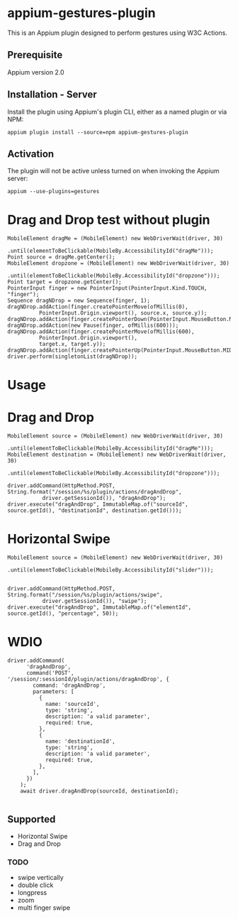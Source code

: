 # appium-gestures-plugin

This is an Appium plugin designed to perform gestures using W3C Actions.

## Prerequisite

Appium version 2.0

## Installation - Server

Install the plugin using Appium's plugin CLI, either as a named plugin or via NPM:

```
appium plugin install --source=npm appium-gestures-plugin
```

## Activation

The plugin will not be active unless turned on when invoking the Appium server:

```
appium --use-plugins=gestures
```

# Drag and Drop test without plugin

```
MobileElement dragMe = (MobileElement) new WebDriverWait(driver, 30)
          .until(elementToBeClickable(MobileBy.AccessibilityId("dragMe")));
Point source = dragMe.getCenter();
MobileElement dropzone = (MobileElement) new WebDriverWait(driver, 30)
          .until(elementToBeClickable(MobileBy.AccessibilityId("dropzone")));
Point target = dropzone.getCenter();
PointerInput finger = new PointerInput(PointerInput.Kind.TOUCH, "finger");
Sequence dragNDrop = new Sequence(finger, 1);
dragNDrop.addAction(finger.createPointerMove(ofMillis(0),
          PointerInput.Origin.viewport(), source.x, source.y));
dragNDrop.addAction(finger.createPointerDown(PointerInput.MouseButton.MIDDLE.asArg()));
dragNDrop.addAction(new Pause(finger, ofMillis(600)));
dragNDrop.addAction(finger.createPointerMove(ofMillis(600),
          PointerInput.Origin.viewport(),
          target.x, target.y));
dragNDrop.addAction(finger.createPointerUp(PointerInput.MouseButton.MIDDLE.asArg()));
driver.perform(singletonList(dragNDrop));
```

# Usage

# Drag and Drop
```
MobileElement source = (MobileElement) new WebDriverWait(driver, 30)
           .until(elementToBeClickable(MobileBy.AccessibilityId("dragMe")));
MobileElement destination = (MobileElement) new WebDriverWait(driver, 30)
           .until(elementToBeClickable(MobileBy.AccessibilityId("dropzone")));

driver.addCommand(HttpMethod.POST, String.format("/session/%s/plugin/actions/dragAndDrop", 
           driver.getSessionId()), "dragAndDrop");
driver.execute("dragAndDrop", ImmutableMap.of("sourceId", source.getId(), "destinationId", destination.getId()));
```
# Horizontal Swipe
```
MobileElement source = (MobileElement) new WebDriverWait(driver, 30)
           .until(elementToBeClickable(MobileBy.AccessibilityId("slider")));


driver.addCommand(HttpMethod.POST, String.format("/session/%s/plugin/actions/swipe", 
           driver.getSessionId()), "swipe");
driver.execute("dragAndDrop", ImmutableMap.of("elementId", source.getId(), "percentage", 50));
```

# WDIO 

```
driver.addCommand(
      'dragAndDrop',
      command('POST', '/session/:sessionId/plugin/actions/dragAndDrop', {
        command: 'dragAndDrop',
        parameters: [
          {
            name: 'sourceId',
            type: 'string',
            description: 'a valid parameter',
            required: true,
          },
          {
            name: 'destinationId',
            type: 'string',
            description: 'a valid parameter',
            required: true,
          },
        ],
      })
    );
    await driver.dragAndDrop(sourceId, destinationId);
    
```
## Supported

* Horizontal Swipe
* Drag and Drop
### TODO

* swipe vertically
* double click
* longpress
* zoom
* multi finger swipe



